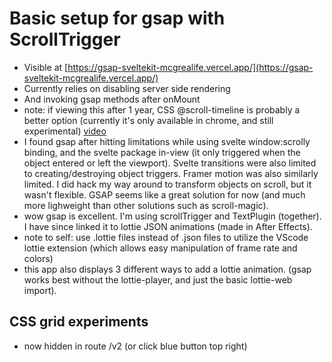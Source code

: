 # Basic setup for gsap with ScrollTrigger

- Visible at [https://gsap-sveltekit-mcgrealife.vercel.app/](https://gsap-sveltekit-mcgrealife.vercel.app/)
- Currently relies on disabling server side rendering
- And invoking gsap methods after onMount
- note: if viewing this after 1 year, CSS @scroll-timeline is probably a better option (currently it's only available in chrome, and still experimental) [video](https://youtu.be/mzKfetD9YrA)
- I found gsap after hitting limitations while using svelte window:scrolly binding, and the svelte package in-view (it only triggered when the object entered or left the viewport). Svelte transitions were also limited to creating/destroying object triggers.  Framer motion was also similarly limited. I did hack my way around to transform objects on scroll, but it wasn't flexible. GSAP seems like a great solution for now (and much more lighweight than other solutions such as scroll-magic).
- wow gsap is excellent. I'm using scrollTrigger and TextPlugin (together). I have since linked it to lottie JSON animations (made in After Effects).
- note to self: use .lottie files instead of .json files to utilize the VScode lottie extension (which allows easy manipulation of frame rate and colors)
- this app also displays 3 different ways to add a lottie animation. (gsap works best without the lottie-player, and just the basic lottie-web import).

## CSS grid experiments

- now hidden in route /v2 (or click blue button top right) 